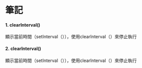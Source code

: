 <h1><b>筆記</b></h1>

<h4><b>1. clearInterval()</b></h4>
<p>顯示當前時間（setInterval（）），使用clearInterval（）來停止執行</p>

<h4><b>2. clearInterval()</b></h4>
<p>顯示當前時間（setInterval（）），使用clearInterval（）來停止執行</p>
